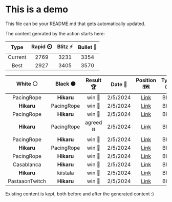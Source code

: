 # This is a demo

This file can be your README.md that gets automatically updated.

The content genrated by the action starts here:

<!--START_SECTION:chessStats-->
<!-- Automatically generated with https://github.com/Balastrong/chess-stats-action -->

| Type | Rapid ⏲️ | Blitz ⚡ | Bullet 🔫 |
|:---:|:---:|:---:|:---:|
| Current | 2769 | 3231 | 3354 |
| Best | 2927 | 3405 | 3570 |

| White ⚪ | Black ⚫ | Result 🏆 | Date 📅 | Position 🗺️ | Type 🕕 |
|:---:|:---:|:---:|:---:|:---:|:---:|
| PacingRope | **Hikaru** | win 🥇 | 2/5/2024 | <a href="http://www.ee.unb.ca/cgi-bin/tervo/fen.pl?select=k7/1b6/pR6/1p1pr3/8/1P6/1KP3B1/8 b - -">Link</a> | Blitz |
| **Hikaru** | PacingRope | win 🥇 | 2/5/2024 | <a href="http://www.ee.unb.ca/cgi-bin/tervo/fen.pl?select=6k1/8/6p1/7p/p3R2P/P3PnP1/r1N5/2K5 b - -">Link</a> | Blitz |
| PacingRope | **Hikaru** | win 🥇 | 2/5/2024 | <a href="http://www.ee.unb.ca/cgi-bin/tervo/fen.pl?select=1k5r/3Q4/1q2p1p1/4P3/8/8/P1P5/3K4 w - -">Link</a> | Blitz |
| **Hikaru** | PacingRope | agreed ⏸️ | 2/5/2024 | <a href="http://www.ee.unb.ca/cgi-bin/tervo/fen.pl?select=r1br1qk1/pp3pbp/2n3p1/3N1p2/1PB5/1Q2P3/P4PPP/2R2RK1 w - -">Link</a> | Blitz |
| PacingRope | **Hikaru** | win 🥇 | 2/5/2024 | <a href="http://www.ee.unb.ca/cgi-bin/tervo/fen.pl?select=1k4r1/p1q2p2/1n1Np2n/2QpP3/3P3p/P6P/1PP3r1/1K1R1R2 w - -">Link</a> | Blitz |
| **Hikaru** | PacingRope | win 🥇 | 2/5/2024 | <a href="http://www.ee.unb.ca/cgi-bin/tervo/fen.pl?select=7R/8/2p2pp1/p4pk1/1b3Pq1/4P1Q1/6P1/6K1 b - f3">Link</a> | Blitz |
| PacingRope | **Hikaru** | win 🥇 | 2/5/2024 | <a href="http://www.ee.unb.ca/cgi-bin/tervo/fen.pl?select=r3k2r/1b2p3/2pqP1pb/p4p1p/1pBP1RnP/P7/1PPQ4/1NK3BR w kq -">Link</a> | Blitz |
| Casablanca | **Hikaru** | win 🥇 | 2/5/2024 | <a href="http://www.ee.unb.ca/cgi-bin/tervo/fen.pl?select=7r/pp3k2/2pq1p1r/3p4/P2P2p1/1P2PpRN/2P2P1K/2B2Q2 w - -">Link</a> | Blitz |
| **Hikaru** | kiistala | win 🥇 | 2/5/2024 | <a href="http://www.ee.unb.ca/cgi-bin/tervo/fen.pl?select=2Q3k1/5p1p/1p3Pp1/p1pq4/P2p4/1P1Pr1PP/8/5RK1 b - -">Link</a> | Blitz |
| PastaaonTwitch | **Hikaru** | win 🥇 | 2/5/2024 | <a href="http://www.ee.unb.ca/cgi-bin/tervo/fen.pl?select=2R5/5pkp/5p2/3p4/1N1P4/1PK4P/2P5/1r2q3 w - -">Link</a> | Blitz |

<!--END_SECTION:chessStats-->

Existing content is kept, both before and after the generated content :)
